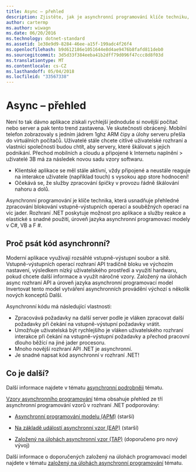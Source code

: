 ```yaml
---
title: Async – přehled
description: Zjistěte, jak je asynchronní programování klíče techniku, která usnadňuje přehledné zpracování blokování vstupně-výstupních operací a souběžných operací na víc jader.
author: cartermp
ms.author: wiwagn
ms.date: 06/20/2016
ms.technology: dotnet-standard
ms.assetid: 1e38e9d9-8284-46ee-a15f-199adc4f26f4
ms.openlocfilehash: b9d612186e1051644e8d4ae9476b8fafd811deb0
ms.sourcegitcommit: 3d5d33f384eeba41b2dff79d096f47ccc8d8f03d
ms.translationtype: MT
ms.contentlocale: cs-CZ
ms.lasthandoff: 05/04/2018
ms.locfileid: "33567338"
---
```

# <a name="async-overview"></a>Async – přehled

Není to tak dávno aplikace získali rychlejší jednoduše si novější počítač nebo server a pak tento trend zastavena. Ve skutečnosti obrácený. Mobilní telefon zobrazovaly s jedním jádrem 1ghz ARM čipy a úlohy serveru přešla do virtuálních počítačů. Uživatelé stále chcete citlivé uživatelské rozhraní a vlastníci společnosti budou chtít, aby servery, které škálovat s jejich podnikání. Přechod mobilních a cloudu a připojené k Internetu naplnění > uživatelé 3B má za následek novou sadu vzory softwaru. 

* Klientské aplikace se měl stále aktivní, vždy připojené a neustále reaguje na interakce uživatele (například touch) s vysokou app store hodnocení!
* Očekává se, že služby zpracování špičky v provozu řádně škálování nahoru a dolů. 

Asynchronní programování je klíče technika, která usnadňuje přehledné zpracování blokování vstupně-výstupních operací a souběžných operací na víc jader. Rozhraní .NET poskytuje možnost pro aplikace a služby reakce a elastické s snadné použití, úroveň jazyka asynchronní programovací modely v C#, VB a F #.

## <a name="why-write-async-code"></a>Proč psát kód asynchronní?

Moderní aplikace využívají rozsáhlé vstupně-výstupní soubor a sítě. Vstupně-výstupních operací rozhraní API tradičně bloku ve výchozím nastavení, výsledkem nízký uživatelského prostředí a využití hardwaru, pokud chcete další informace a využít náročné vzory. Založený na úlohách async rozhraní API a úroveň jazyka asynchronní programovací model Invertovat tento model vytváření asynchronních provádění výchozí s několik nových konceptů Další.

Asynchronní kódu má následující vlastnosti:

* Zpracovává požadavky na další server podle je vláken zpracovat další požadavky při čekání na vstupně-výstupní požadavky vrátit.
* Umožňuje uživatelská být rychlejšího je vláken uživatelského rozhraní interakce při čekání na vstupně-výstupní požadavky a přechod pracovní dlouho běžící na jiné jader procesoru.
* Mnoho novější rozhraní API .NET je asynchronní.
* Je snadné napsat kód asynchronní v rozhraní .NET!

## <a name="whats-next"></a>Co je další?

Další informace najdete v tématu [asynchronní podrobněji](async-in-depth.md) tématu.

[Vzory asynchronního programování](/asynchronous-programming-patterns/index.md) téma obsahuje přehled ze tří asynchronní programování vzorů v rozhraní .NET podporovány:  
  
-   [Asynchronní programování modelu (APM)](asynchronous-programming-patterns/asynchronous-programming-model-apm.md) (starší)  
  
-   [Na základě událostí asynchronní vzor (EAP)](asynchronous-programming-patterns/event-based-asynchronous-pattern-eap.md) (starší)  
  
-   [Založený na úlohách asynchronní vzor (TAP)](asynchronous-programming-patterns/task-based-asynchronous-pattern-tap.md) (doporučeno pro nový vývoj)  

Další informace o doporučených založený na úlohách programovací model najdete v tématu [založený na úlohách asynchronní programování](parallel-programming/task-based-asynchronous-programming.md) tématu.
